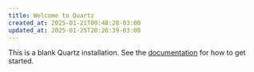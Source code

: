 ```yaml
---
title: Welcome to Quartz
created_at: 2025-01-21T00:48:28-03:00
updated_at: 2025-01-25T20:26:39-03:00
---
```


This is a blank Quartz installation.
See the [documentation](https://quartz.jzhao.xyz) for how to get started.
